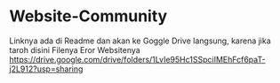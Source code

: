 # Website-Community
Linknya ada di Readme dan akan ke Goggle Drive langsung, karena jika taroh disini Filenya Eror Websitenya
https://drive.google.com/drive/folders/1LvIe95Hc1SSpciIMEhFcf6paT-j2L912?usp=sharing
